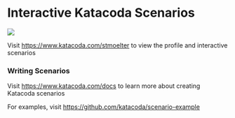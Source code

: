 # Interactive Katacoda Scenarios

[![](http://shields.katacoda.com/katacoda/stmoelter/count.svg)](https://www.katacoda.com/stmoelter "Get your profile on Katacoda.com")

Visit https://www.katacoda.com/stmoelter to view the profile and interactive scenarios

### Writing Scenarios
Visit https://www.katacoda.com/docs to learn more about creating Katacoda scenarios

For examples, visit https://github.com/katacoda/scenario-example
